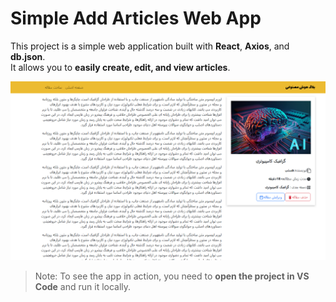 # Simple Add Articles Web App

This project is a simple web application built with **React**, **Axios**, and **db.json**.  
It allows you to **easily create, edit, and view articles**.  

![ Image ](./src/assets/fonts/Screenshot%202025-09-04%20101858.png)

> Note: To see the app in action, you need to **open the project in VS Code** and run it locally.

